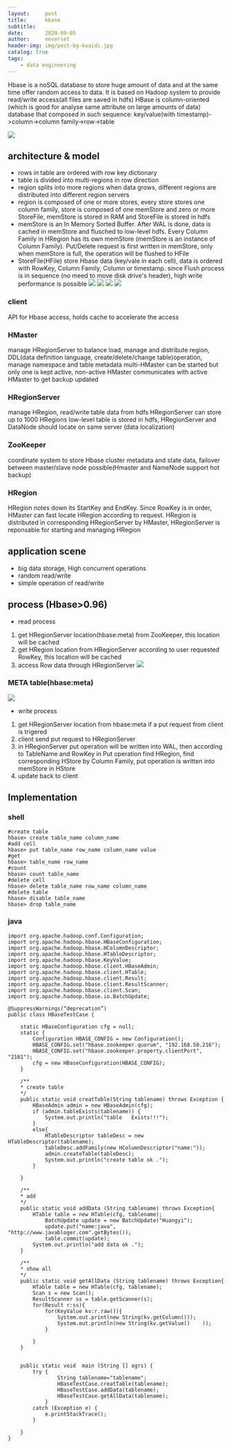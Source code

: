 ```yaml
---
layout:     post
title:      hbase
subtitle:   
date:       2020-09-05
author:     neverset
header-img: img/post-bg-kuaidi.jpg
catalog: true
tags:
    - data engineering
---
```

Hbase is a noSQL database to store huge amount of data and at the same time offer random access to data. It is based on Hadoop system to provide read/write access(all files are saved in hdfs)
HBase is column-oriented (which is good for analyse same attribute on large amounts of data) database that composed in such sequence:
key/value(with timestamp)->column->column family->row->table

![](https://raw.githubusercontent.com/neverset123/cloudimg/master/20170928231524411.png)

## architecture & model
* rows in table are ordered with row key dictionary
* table is divided into multi-regions in row direction
* region splits into more regions when data grows, different regions are distributed into different region servers
* region is composed of one or more stores, every store stores one column family, store is composed of one memStore and zero or more StoreFile, memStore is stored in RAM and StoreFile is stored in hdfs
* memStore is an In Memory Sorted Buffer. After WAL is done, data is cached in memStore and flusched to low-level hdfs. Every Column Family in HRegion has its own memStore (memStore is an instance of Column Family). Put/Delete request is first written in memStore, only when memStore is full, the operation will be flushed to HFile
* StoreFile(HFile) store Hbase data (key/vale in each cell), data is ordered with RowKey, Column Family, Column or timestamp. since Flush process is in sequence (no meed to move disk drive's header), high write performance is possible
![](https://raw.githubusercontent.com/neverset123/cloudimg/master/20170928232815573.png) 
![](https://raw.githubusercontent.com/neverset123/cloudimg/master/20170928233253869.png)
![](https://raw.githubusercontent.com/neverset123/cloudimg/master/20170928233401663.png) 
![](https://raw.githubusercontent.com/neverset123/cloudimg/master/20170928233456850.png)     
### client
API for Hbase access, holds cache to accelerate the access
### HMaster
manage HRegionServer to balance load, manage and distribute region, DDL(data definition language, create/delete/change table)operation, manage namespace and table metadata 
multi-HMaster can be started but only one is kept active, non-active HMaster communicates with active HMaster to get backup updated
### HRegionServer
manage HRegion, read/write table data from hdfs
HRegionServer can store up to 1000 HRegions
low-level table is stored in hdfs, HRegionServer and DataNode should locate on same server (data localization)
### ZooKeeper
coordinate system to store Hbase cluster metadata and state data, failover between master/slave node possible(Hmaster and NameNode support hot backup)
### HRegion
HRegion notes down its StartKey and EndKey. Since RowKey is in order, HMaster can fast locate HRegion according to request.
HRegion is distributed in corresponding HRegionServer by HMaster, HRegionServer is reponsable for starting and managing HRegion

## application scene

* big data storage, High concurrent operations
* random read/write
* simple operation of read/write

## process (Hbase>0.96)
* read process
1. get HRegionServer location(hbase:meta) from ZooKeeper, this location will be cached
2. get HRegion location from HRegionServer according to user requested RowKey, this location will be cached
3. access Row data through HRegionServer
![](https://raw.githubusercontent.com/neverset123/cloudimg/master/20170928232346667.png)

### META table(hbase:meta)
![](https://raw.githubusercontent.com/neverset123/cloudimg/master/20170928232534769.png)
* write process
1. get HRegionServer location from hbase:meta if a put request from client is trigered
2. client send put request to HRegionServer
3. in HRegionServer put operation will be written into WAL, then according to TableName and RowKey in Put operation find HRegion, find corresponding HStore by Column Family, put operation is written into memStore in HStore
4. update back to client 

## Implementation
### shell 

    #create table
    hbase> create table_name column_name
    #add cell
    hbase> put table_name row_name column_name value
    #get 
    hbase> table_name row_name
    #count
    hbase> count table_name
    #delete cell
    hbase> delete table_name row_name column_name
    #delete table
    hbase> disable table_name 
    hbase> drop table_name
### java

    import org.apache.hadoop.conf.Configuration;
    import org.apache.hadoop.hbase.HBaseConfiguration;
    import org.apache.hadoop.hbase.HColumnDescriptor;
    import org.apache.hadoop.hbase.HTableDescriptor;
    import org.apache.hadoop.hbase.KeyValue;
    import org.apache.hadoop.hbase.client.HBaseAdmin;
    import org.apache.hadoop.hbase.client.HTable;
    import org.apache.hadoop.hbase.client.Result;
    import org.apache.hadoop.hbase.client.ResultScanner;
    import org.apache.hadoop.hbase.client.Scan;
    import org.apache.hadoop.hbase.io.BatchUpdate;

    @SuppressWarnings(“deprecation”)
    public class HBaseTestCase {

        static HBaseConfiguration cfg = null;
        static {
            Configuration HBASE_CONFIG = new Configuration();
            HBASE_CONFIG.set("hbase.zookeeper.quorum", "192.168.50.216");
            HBASE_CONFIG.set("hbase.zookeeper.property.clientPort", "2181");
            cfg = new HBaseConfiguration(HBASE_CONFIG);
        }

        /**
        * create table
        */
        public static void creatTable(String tablename) throws Exception {
            HBaseAdmin admin = new HBaseAdmin(cfg);
            if (admin.tableExists(tablename)) {
                System.out.println("table   Exists!!!");
            }
            else{
                HTableDescriptor tableDesc = new HTableDescriptor(tablename);
                tableDesc.addFamily(new HColumnDescriptor("name:"));
                admin.createTable(tableDesc);
                System.out.println("create table ok .");
            }

        }

        /**
        * add
        */
        public static void addData (String tablename) throws Exception{
            HTable table = new HTable(cfg, tablename);
                BatchUpdate update = new BatchUpdate("Huangyi");  
                update.put("name:java", "http://www.javabloger.com".getBytes());  
                table.commit(update);  
            System.out.println("add data ok .");
        }

        /**
        * show all
        */
        public static void getAllData (String tablename) throws Exception{
            HTable table = new HTable(cfg, tablename);
            Scan s = new Scan();
            ResultScanner ss = table.getScanner(s);
            for(Result r:ss){
                for(KeyValue kv:r.raw()){
                    System.out.print(new String(kv.getColumn()));
                    System.out.println(new String(kv.getValue()    ));
                }

            }
        }


        public static void  main (String [] agrs) {
            try {
                    String tablename="tablename";
                    HBaseTestCase.creatTable(tablename);
                    HBaseTestCase.addData(tablename);
                    HBaseTestCase.getAllData(tablename);
                } 
            catch (Exception e) {
                e.printStackTrace();
            }

        }
    }

